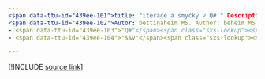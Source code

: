 ```yaml
---
<span data-ttu-id="439ee-101">title: "iterace a smyčky v Q# " Description: Naučte se používat smyčky for v Q# programovacím jazyce.</span><span class="sxs-lookup"><span data-stu-id="439ee-101">title: "Iterations and loops in Q#" description: Learn about using 'for' loops in the Q# programming language.</span></span>
<span data-ttu-id="439ee-102">Autor: bettinaheim MS. Author: beheim MS. Date: 10/07/2020 MS. téma: UID článku: Microsoft.. qsharp. iterace No-Loc:</span><span class="sxs-lookup"><span data-stu-id="439ee-102">author: bettinaheim ms.author: beheim ms.date: 10/07/2020 ms.topic: article uid: microsoft.quantum.qsharp.iterations no-loc:</span></span>
- <span data-ttu-id="439ee-103">"Q#"</span><span class="sxs-lookup"><span data-stu-id="439ee-103">"Q#"</span></span>
- <span data-ttu-id="439ee-104">"$$v"</span><span class="sxs-lookup"><span data-stu-id="439ee-104">"$$v"</span></span>

---
```


<!---
# Iterations and loops in Q#
-->

[!INCLUDE [source link](~/includes/qsharp-language/Specifications/Language/2_Statements/iterations.md)]

